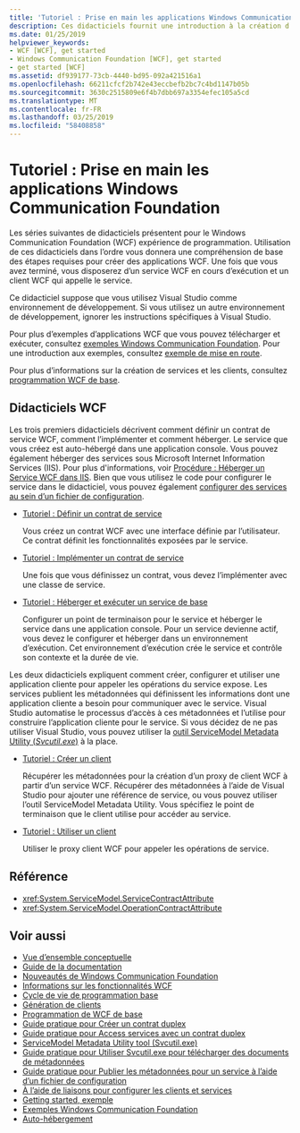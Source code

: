 ```yaml
---
title: 'Tutoriel : Prise en main les applications Windows Communication Foundation'
description: Ces didacticiels fournit une introduction à la création d’applications WCF.
ms.date: 01/25/2019
helpviewer_keywords:
- WCF [WCF], get started
- Windows Communication Foundation [WCF], get started
- get started [WCF]
ms.assetid: df939177-73cb-4440-bd95-092a421516a1
ms.openlocfilehash: 66211cfcf2b742e43eccbefb2bc7c4bd1147b05b
ms.sourcegitcommit: 3630c2515809e6f4b7dbb697a3354efec105a5cd
ms.translationtype: MT
ms.contentlocale: fr-FR
ms.lasthandoff: 03/25/2019
ms.locfileid: "58408858"
---
```

# <a name="tutorial-get-started-with-windows-communication-foundation-applications"></a>Tutoriel : Prise en main les applications Windows Communication Foundation
Les séries suivantes de didacticiels présentent pour le Windows Communication Foundation (WCF) expérience de programmation. Utilisation de ces didacticiels dans l’ordre vous donnera une compréhension de base des étapes requises pour créer des applications WCF. Une fois que vous avez terminé, vous disposerez d’un service WCF en cours d’exécution et un client WCF qui appelle le service. 

Ce didacticiel suppose que vous utilisez Visual Studio comme environnement de développement. Si vous utilisez un autre environnement de développement, ignorer les instructions spécifiques à Visual Studio. 

Pour plus d’exemples d’applications WCF que vous pouvez télécharger et exécuter, consultez [exemples Windows Communication Foundation](samples/index.md). Pour une introduction aux exemples, consultez [exemple de mise en route](samples/getting-started-sample.md).

Pour plus d’informations sur la création de services et les clients, consultez [programmation WCF de base](basic-wcf-programming.md).

## <a name="wcf-tutorials"></a>Didacticiels WCF

Les trois premiers didacticiels décrivent comment définir un contrat de service WCF, comment l’implémenter et comment héberger. Le service que vous créez est auto-hébergé dans une application console. Vous pouvez également héberger des services sous Microsoft Internet Information Services (IIS). Pour plus d'informations, voir [Procédure : Héberger un Service WCF dans IIS](feature-details/how-to-host-a-wcf-service-in-iis.md). Bien que vous utilisez le code pour configurer le service dans le didacticiel, vous pouvez également [configurer des services au sein d’un fichier de configuration](configuring-services-using-configuration-files.md). 

- [Tutoriel : Définir un contrat de service](how-to-define-a-wcf-service-contract.md)

    Vous créez un contrat WCF avec une interface définie par l’utilisateur. Ce contrat définit les fonctionnalités exposées par le service.

- [Tutoriel : Implémenter un contrat de service](how-to-implement-a-wcf-contract.md)

    Une fois que vous définissez un contrat, vous devez l’implémenter avec une classe de service.

- [Tutoriel : Héberger et exécuter un service de base](how-to-host-and-run-a-basic-wcf-service.md)

    Configurer un point de terminaison pour le service et héberger le service dans une application console. Pour un service devienne actif, vous devez le configurer et héberger dans un environnement d’exécution. Cet environnement d’exécution crée le service et contrôle son contexte et la durée de vie.

Les deux didacticiels expliquent comment créer, configurer et utiliser une application cliente pour appeler les opérations du service expose. Les services publient les métadonnées qui définissent les informations dont une application cliente a besoin pour communiquer avec le service. Visual Studio automatise le processus d’accès à ces métadonnées et l’utilise pour construire l’application cliente pour le service. Si vous décidez de ne pas utiliser Visual Studio, vous pouvez utiliser la [outil ServiceModel Metadata Utility (*Svcutil.exe*)](servicemodel-metadata-utility-tool-svcutil-exe.md) à la place.

- [Tutoriel : Créer un client](how-to-create-a-wcf-client.md)

    Récupérer les métadonnées pour la création d’un proxy de client WCF à partir d’un service WCF. Récupérer des métadonnées à l’aide de Visual Studio pour ajouter une référence de service, ou vous pouvez utiliser l’outil ServiceModel Metadata Utility. Vous spécifiez le point de terminaison que le client utilise pour accéder au service.

- [Tutoriel : Utiliser un client](how-to-use-a-wcf-client.md)

    Utiliser le proxy client WCF pour appeler les opérations de service.

## <a name="reference"></a>Référence

- <xref:System.ServiceModel.ServiceContractAttribute>
- <xref:System.ServiceModel.OperationContractAttribute>

## <a name="see-also"></a>Voir aussi

- [Vue d’ensemble conceptuelle](conceptual-overview.md)
- [Guide de la documentation](guide-to-the-documentation.md)
- [Nouveautés de Windows Communication Foundation](whats-wcf.md)
- [Informations sur les fonctionnalités WCF](feature-details/index.md)
- [Cycle de vie de programmation base](basic-programming-lifecycle.md)
- [Génération de clients](building-clients.md)
- [Programmation de WCF de base](basic-wcf-programming.md)
- [Guide pratique pour Créer un contrat duplex](feature-details/how-to-create-a-duplex-contract.md)
- [Guide pratique pour Access services avec un contrat duplex](feature-details/how-to-access-services-with-a-duplex-contract.md)
- [ServiceModel Metadata Utility tool (Svcutil.exe)](servicemodel-metadata-utility-tool-svcutil-exe.md)
- [Guide pratique pour Utiliser Svcutil.exe pour télécharger des documents de métadonnées](feature-details/how-to-use-svcutil-exe-to-download-metadata-documents.md)
- [Guide pratique pour Publier les métadonnées pour un service à l’aide d’un fichier de configuration](feature-details/how-to-publish-metadata-for-a-service-using-a-configuration-file.md)
- [À l’aide de liaisons pour configurer les clients et services](using-bindings-to-configure-services-and-clients.md)
- [Getting started, exemple](samples/getting-started-sample.md)
- [Exemples Windows Communication Foundation](samples/index.md)
- [Auto-hébergement](samples/self-host.md)


